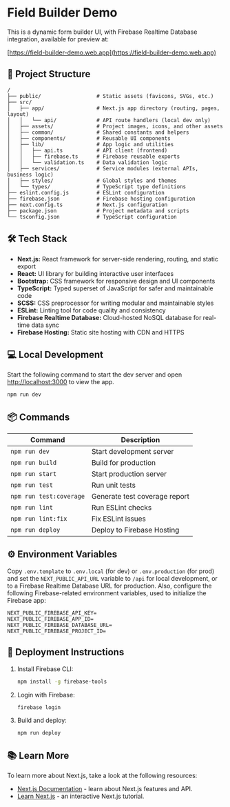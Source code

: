 
# Field Builder Demo

This is a dynamic form builder UI, with Firebase Realtime Database integration, available for preview at:

[https://field-builder-demo.web.app](https://field-builder-demo.web.app)


## 📁 Project Structure

```text
/
├── public/                  # Static assets (favicons, SVGs, etc.)
├── src/                     
│   ├── app/                 # Next.js app directory (routing, pages, layout)
│   │   └── api/             # API route handlers (local dev only)
│   ├── assets/              # Project images, icons, and other assets
│   ├── common/              # Shared constants and helpers
│   ├── components/          # Reusable UI components
│   ├── lib/                 # App logic and utilities
│   │   ├── api.ts           # API client (frontend)
│   │   ├── firebase.ts      # Firebase reusable exports
│   │   └── validation.ts    # Data validation logic
│   ├── services/            # Service modules (external APIs, business logic)
│   ├── styles/              # Global styles and themes
│   └── types/               # TypeScript type definitions
├── eslint.config.js         # ESLint configuration
├── firebase.json            # Firebase hosting configuration
├── next.config.ts           # Next.js configuration
├── package.json             # Project metadata and scripts
└── tsconfig.json            # TypeScript configuration
```


## 🛠️ Tech Stack

- **Next.js:** React framework for server-side rendering, routing, and static export
- **React:** UI library for building interactive user interfaces
- **Bootstrap:** CSS framework for responsive design and UI components
- **TypeScript:** Typed superset of JavaScript for safer and maintainable code
- **SCSS:** CSS preprocessor for writing modular and maintainable styles
- **ESLint:** Linting tool for code quality and consistency
- **Firebase Realtime Database:** Cloud-hosted NoSQL database for real-time data sync
- **Firebase Hosting:** Static site hosting with CDN and HTTPS


## 💻 Local Development

Start the following command to start the dev server and open [http://localhost:3000](http://localhost:3000) to view the app.

```bash
npm run dev
```


## 📦 Commands

| Command                | Description                         |
|------------------------|-------------------------------------|
| `npm run dev`          | Start development server            |
| `npm run build`        | Build for production                |
| `npm run start`        | Start production server             |
| `npm run test`         | Run unit tests                      |
| `npm run test:coverage`| Generate test coverage report       |
| `npm run lint`         | Run ESLint checks                   |
| `npm run lint:fix`     | Fix ESLint issues                   |
| `npm run deploy`       | Deploy to Firebase Hosting          |


## ⚙️ Environment Variables

Copy `.env.template` to `.env.local` (for dev) or `.env.production` (for prod) and set the `NEXT_PUBLIC_API_URL` variable to `/api` for local development, or to a Firebase Realtime Database URL for production. Also, configure the following Firebase-related environment variables, used to initialize the Firebase app:

```
NEXT_PUBLIC_FIREBASE_API_KEY=
NEXT_PUBLIC_FIREBASE_APP_ID=
NEXT_PUBLIC_FIREBASE_DATABASE_URL=
NEXT_PUBLIC_FIREBASE_PROJECT_ID=
```


## 🚀 Deployment Instructions

1. Install Firebase CLI:
    ```bash
    npm install -g firebase-tools
    ```

2. Login with Firebase:
    ```bash
    firebase login
    ```

3. Build and deploy:
    ```bash
    npm run deploy
    ```


## 📚 Learn More

To learn more about Next.js, take a look at the following resources:

- [Next.js Documentation](https://nextjs.org/docs) - learn about Next.js features and API.
- [Learn Next.js](https://nextjs.org/learn) - an interactive Next.js tutorial.
